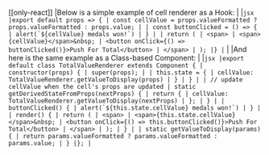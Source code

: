 [[only-react]]
|Below is a simple example of cell renderer as a Hook:
|
|`` jsx |export default props => { | const cellValue = props.valueFormatted ? props.valueFormatted : props.value; | | const buttonClicked = () => { | alert(`${cellValue} medals won!`) | } | | return ( | <span> | <span>{cellValue}</span>&nbsp; | <button onClick={() => buttonClicked()}>Push For Total</button> | </span> | ); |} | ``
|
|And here is the same example as a Class-based Component:
|
|`` jsx |export default class TotalValueRenderer extends Component { | constructor(props) { | super(props); | | this.state = { | cellValue: TotalValueRenderer.getValueToDisplay(props) | } | } | | // update cellValue when the cell's props are updated | static getDerivedStateFromProps(nextProps) { | return { | cellValue: TotalValueRenderer.getValueToDisplay(nextProps) | }; | } | | buttonClicked() { | alert(`${this.state.cellValue} medals won!`) | } | | render() { | return ( | <span> | <span>{this.state.cellValue}</span>&nbsp; | <button onClick={() => this.buttonClicked()}>Push For Total</button> | </span> | ); | } | | static getValueToDisplay(params) { | return params.valueFormatted ? params.valueFormatted : params.value; | } |}; | ``
